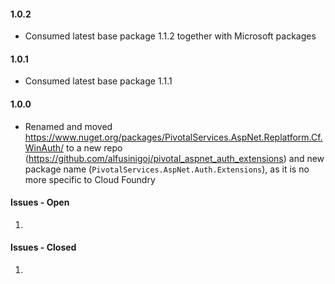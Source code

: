 #### 1.0.2
- Consumed latest base package 1.1.2 together with Microsoft packages

#### 1.0.1
- Consumed latest base package 1.1.1

#### 1.0.0
- Renamed and moved https://www.nuget.org/packages/PivotalServices.AspNet.Replatform.Cf.WinAuth/ to a new repo (https://github.com/alfusinigoj/pivotal_aspnet_auth_extensions) and new package name (`PivotalServices.AspNet.Auth.Extensions`), as it is no more specific to Cloud Foundry

#### Issues - Open
1. 

#### Issues - Closed
1. 